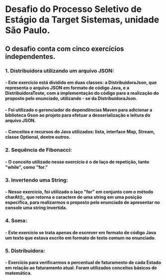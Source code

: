 # Desafio do Processo Seletivo de Estágio da Target Sistemas, unidade São Paulo.
## O desafio conta com cinco exercícios independentes.

### 1. Distribuidora utilizando um arquivo JSON:
####   - Este exercício está dividido em duas classes: a **DistribuidoraJson**, que representa o arquivo JSON em formato de código Java, e a **DistribuidoraTeste**, com a implementação do código para a realização do proposto pelo enunciado, utilizando - se da DistribuidoraJson.
####   - Foi utilizado o gerenciador de dependências Maven para adicionar a biblioteca Gson ao projeto para efetuar a desserialização e leitura do arquivo JSON.
####   - Conceitos e recursos do Java utilizados: lista, interface Map, Stream, classe Optional, dentre outros.

### 2. Sequência de Fibonacci:
####   - O conceito utilizado nesse exercício é o de laço de repetição, tanto "while", como "for."

### 3. Invertendo uma String:
####   - Nesse exercício, foi utilizado o laço "for" em conjunto com o método charAt();, que retorna o caractere de uma string em uma posição específica, para realizarmos o proposto pelo enunciado de apresentar no console uma string invertida.

### 4. Soma:
####   - Este exercício se trata apenas de escrever em formato de código Java um texto que estava escrito em formato de texto comum no enunciado.

### 5. Distribuidora:
####   - Exercício para verificarmos o percentual de faturamento de cada Estado em relação ao faturamento atual. Foram utilizados conceitos básicos de matemática.
